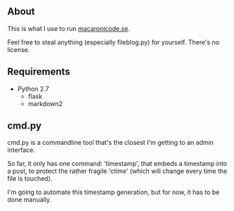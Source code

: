 About
-----
This is what I use to run [macaronicode.se](http://macaronicode.se/).

Feel free to steal anything (especially fileblog.py) for yourself. There's no license.

Requirements
------------
* Python 2.7
	* flask
	* markdown2

cmd.py
------
cmd.py is a commandline tool that's the closest I'm getting to an admin interface.

So far, it only has one command: 'timestamp', that embeds a timestamp into a post, to protect the rather fragile 'ctime' (which will change every time the file is touched).

I'm going to automate this timestamp generation, but for now, it has to be done manually.